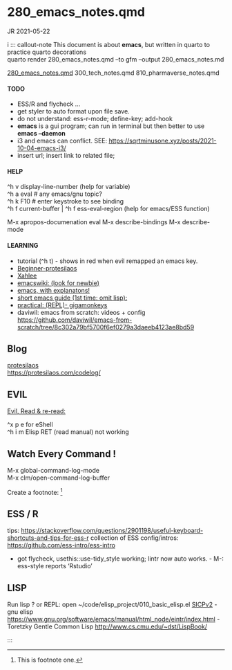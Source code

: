 # 280_emacs_notes.qmd
JR
2021-05-22

<div class="small">

i ::: callout-note This document is about **emacs**, but written in
quarto to practice quarto decorations  
quarto render 280_emacs_notes.qmd –to gfm –output 280_emacs_notes.md

</div>

[280_emacs_notes.qmd](280_emacs_notes.qmd) 300_tech_notes.qmd
810_pharmaverse_notes.qmd

#### TODO

- ESS/R and flycheck …
- get styler to auto format upon file save.
- do not understand: ess-r-mode; define-key; add-hook
- **emacs** is a gui program; can run in terminal but then better to use
  **emacs –daemon**
- i3 and emacs can conflict. SEE:
  https://sqrtminusone.xyz/posts/2021-10-04-emacs-i3/
- insert url; insert link to related file;

#### HELP

^h v display-line-number (help for variable)  
^h a eval \# any emacs/gnu topic?  
^h k F10 \# enter keystroke to see binding  
^h f current-buffer \| ^h f ess-eval-region (help for emacs/ESS
function)

M-x apropos-documenation eval M-x describe-bindings M-x describe-mode

#### LEARNING

- tutorial (^h t) - shows in red when evil remapped an emacs key.
- [Beginner-protesilaos](https://protesilaos.com/codelog/2024-11-28-basic-emacs-configuration/)
- [Xahlee](http://xahlee.info/emacs/how_to_read.html)
- [emacswiki: (look for newbie)](https://www.emacswiki.org/)
- [emacs, with
  explanatons!](https://www2.lib.uchicago.edu/keith/tcl-course/emacs-tutorial.html)
- [short emacs guide (1st time: omit
  lisp):](https://github.com/chrisdone-archive/elisp-guide?tab=readme-ov-file#programming-in-emacs-lisp)
- [practical: (REPL)- gigamonkeys](https://gigamonkeys.com/book/)
- daviwil: emacs from scratch: videos + config
  <https://github.com/daviwil/emacs-from-scratch/tree/8c302a79bf5700f6ef0279a3daeeb4123ae8bd59>

## Blog

[protesilaos](https://protesilaos.com/)  
<https://protesilaos.com/codelog/>

## EVIL

[Evil, Read & re-read:](https://github.com/noctuid/evil-guide)

^x p e for eShell  
^h i m Elisp RET (read manual) not working  

## Watch Every Command !

M-x global-command-log-mode  
M-x clm/open-command-log-buffer  

Create a footnote: [^1]

## ESS / R

tips:
<https://stackoverflow.com/questions/2901198/useful-keyboard-shortcuts-and-tips-for-ess-r>
collection of ESS config/intros:
<https://github.com/ess-intro/ess-intro>  
- got flycheck, usethis::use-tidy_style working; lintr now auto works. -
M-: ess-style reports ‘Rstudio’

## LISP

Run lisp ? or REPL: open ~/code/elisp_project/010_basic_elisp.el
[SICPv2](https://mitp-content-server.mit.edu/books/content/sectbyfn/books_pres_0/6515/sicp.zip/full-text/book/book-Z-H-1.html) -
gnu elisp
https://www.gnu.org/software/emacs/manual/html_node/eintr/index.html -
Toretzky Gentle Common Lisp http://www.cs.cmu.edu/~dst/LispBook/

:::

[^1]: This is footnote one.
